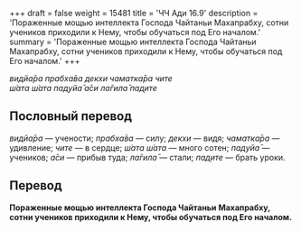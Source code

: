 +++
draft = false
weight = 15481
title = 'ЧЧ Ади 16.9'
description = 'Пораженные мощью интеллекта Господа Чайтаньи Махапрабху, сотни учеников приходили к Нему, чтобы обучаться под Его началом.'
summary = 'Пораженные мощью интеллекта Господа Чайтаньи Махапрабху, сотни учеников приходили к Нему, чтобы обучаться под Его началом.'
+++

_видйа̄ра прабха̄ва декхи чаматка̄ра чите  
ш́ата ш́ата пад̣уйа̄ а̄си ла̄гила̄ пад̣ите_

## Пословный перевод

_видйа̄ра_ — учености; _прабха̄ва_ — силу; _декхи_ — видя; _чаматка̄ра_ — удивление; _чите_ — в сердце; _ш́ата_ _ш́ата_ — много сотен; _пад̣уйа̄_ — учеников; _а̄си_ — прибыв туда; _ла̄гила̄_ — стали; _пад̣ите_ — брать уроки.

## Перевод

**Пораженные мощью интеллекта Господа Чайтаньи Махапрабху, сотни учеников приходили к Нему, чтобы обучаться под Его началом.**
